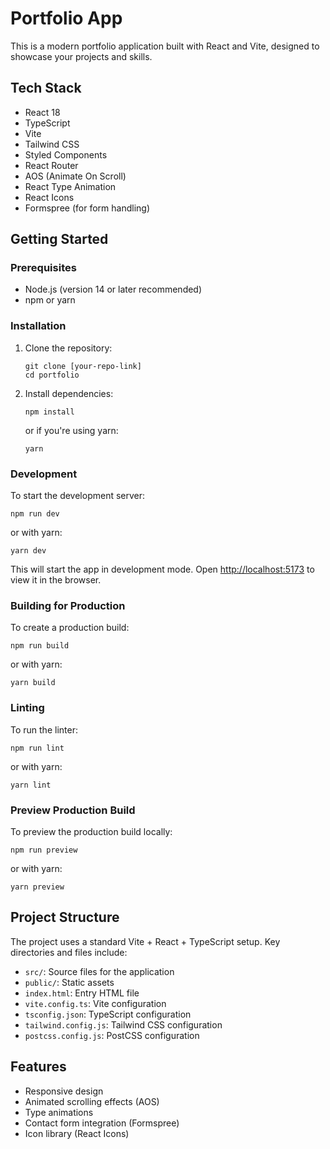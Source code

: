 # Portfolio App

This is a modern portfolio application built with React and Vite, designed to showcase your projects and skills.

## Tech Stack

- React 18
- TypeScript
- Vite
- Tailwind CSS
- Styled Components
- React Router
- AOS (Animate On Scroll)
- React Type Animation
- React Icons
- Formspree (for form handling)

## Getting Started

### Prerequisites

- Node.js (version 14 or later recommended)
- npm or yarn

### Installation

1. Clone the repository:
   ```
   git clone [your-repo-link]
   cd portfolio
   ```

2. Install dependencies:
   ```
   npm install
   ```
   or if you're using yarn:
   ```
   yarn
   ```

### Development

To start the development server:

```
npm run dev
```

or with yarn:

```
yarn dev
```

This will start the app in development mode. Open [http://localhost:5173](http://localhost:5173) to view it in the browser.

### Building for Production

To create a production build:

```
npm run build
```

or with yarn:

```
yarn build
```

### Linting

To run the linter:

```
npm run lint
```

or with yarn:

```
yarn lint
```

### Preview Production Build

To preview the production build locally:

```
npm run preview
```

or with yarn:

```
yarn preview
```

## Project Structure

The project uses a standard Vite + React + TypeScript setup. Key directories and files include:

- `src/`: Source files for the application
- `public/`: Static assets
- `index.html`: Entry HTML file
- `vite.config.ts`: Vite configuration
- `tsconfig.json`: TypeScript configuration
- `tailwind.config.js`: Tailwind CSS configuration
- `postcss.config.js`: PostCSS configuration

## Features

- Responsive design
- Animated scrolling effects (AOS)
- Type animations
- Contact form integration (Formspree)
- Icon library (React Icons)
